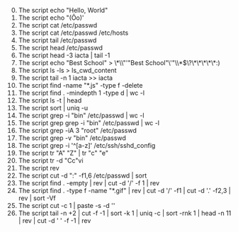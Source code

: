 0. The script echo "Hello, World"
1. The script echo \"(Ôo)'
2. The script cat /etc/passwd
3. The script cat /etc/passwd /etc/hosts
4. The script tail /etc/passwd
5. The script head /etc/passwd
6. The script head -3 iacta | tail -1
7. The script echo "Best School" > \\\*\\\\"'\"Best School\"\\'"\\\\\*\$\\\?\\\*\\\*\\\*\\\*\\\*\:\)
8. The script ls -ls > ls_cwd_content
9. The script tail -n 1 iacta >> iacta
10. The script find -name "*.js" -type f -delete
11. The script find . -mindepth 1 -type d | wc -l
12. The script ls -t | head
13. The script sort | uniq -u
14. The script grep -i "bin" /etc/passwd | wc -l
15. The script grep grep -i "bin" /etc/passwd | wc -l
16. The script grep -iA 3 "root" /etc/passwd
17. The script grep -v "bin" /etc/passwd
18. The script grep -i '^[a-z]' /etc/ssh/sshd_config
19. The script tr "A" "Z" | tr "c" "e"
20. The script tr -d "Cc"vi
21. The script rev
22. The script cut -d ":" -f1,6 /etc/passwd | sort
23. The script find . -empty | rev | cut -d '/' -f 1 | rev
24. The script find . -type f -name "*.gif" | rev | cut -d '/' -f1 | cut -d '.' -f2,3 | rev | sort -Vf
25. The script cut -c 1 | paste -s -d ''
26. The script tail -n +2 | cut -f -1 | sort -k 1 | uniq -c | sort -rnk 1 | head -n 11 | rev | cut -d ' ' -f -1 | rev
